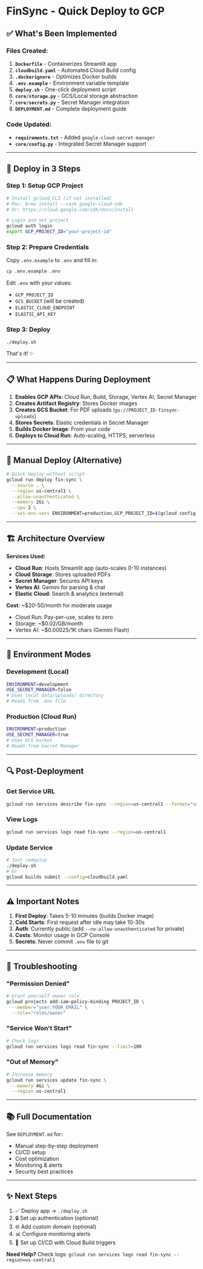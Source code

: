 # FinSync - Quick Deploy to GCP

## ✅ What's Been Implemented

### Files Created:
1. **`Dockerfile`** - Containerizes Streamlit app
2. **`cloudbuild.yaml`** - Automated Cloud Build config
3. **`.dockerignore`** - Optimizes Docker builds
4. **`.env.example`** - Environment variable template
5. **`deploy.sh`** - One-click deployment script
6. **`core/storage.py`** - GCS/Local storage abstraction
7. **`core/secrets.py`** - Secret Manager integration
8. **`DEPLOYMENT.md`** - Complete deployment guide

### Code Updated:
- **`requirements.txt`** - Added `google-cloud-secret-manager`
- **`core/config.py`** - Integrated Secret Manager support

---

## 🚀 Deploy in 3 Steps

### Step 1: Setup GCP Project
```bash
# Install gcloud CLI (if not installed)
# Mac: brew install --cask google-cloud-sdk
# Or: https://cloud.google.com/sdk/docs/install

# Login and set project
gcloud auth login
export GCP_PROJECT_ID="your-project-id"
```

### Step 2: Prepare Credentials
Copy `.env.example` to `.env` and fill in:
```bash
cp .env.example .env
```

Edit `.env` with your values:
- `GCP_PROJECT_ID`
- `GCS_BUCKET` (will be created)
- `ELASTIC_CLOUD_ENDPOINT`
- `ELASTIC_API_KEY`

### Step 3: Deploy
```bash
./deploy.sh
```

That's it! ✨

---

## 📋 What Happens During Deployment

1. **Enables GCP APIs**: Cloud Run, Build, Storage, Vertex AI, Secret Manager
2. **Creates Artifact Registry**: Stores Docker images
3. **Creates GCS Bucket**: For PDF uploads (`gs://PROJECT_ID-finsync-uploads`)
4. **Stores Secrets**: Elastic credentials in Secret Manager
5. **Builds Docker Image**: From your code
6. **Deploys to Cloud Run**: Auto-scaling, HTTPS, serverless

---

## 🔧 Manual Deploy (Alternative)

```bash
# Quick deploy without script
gcloud run deploy fin-sync \
  --source . \
  --region us-central1 \
  --allow-unauthenticated \
  --memory 2Gi \
  --cpu 2 \
  --set-env-vars ENVIRONMENT=production,GCP_PROJECT_ID=$(gcloud config get-value project)
```

---

## 🏗️ Architecture Overview

**Services Used:**
- **Cloud Run**: Hosts Streamlit app (auto-scales 0-10 instances)
- **Cloud Storage**: Stores uploaded PDFs
- **Secret Manager**: Secures API keys
- **Vertex AI**: Gemini for parsing & chat
- **Elastic Cloud**: Search & analytics (external)

**Cost**: ~$20-50/month for moderate usage
- Cloud Run: Pay-per-use, scales to zero
- Storage: ~$0.02/GB/month
- Vertex AI: ~$0.00025/1K chars (Gemini Flash)

---

## 📝 Environment Modes

### Development (Local)
```bash
ENVIRONMENT=development
USE_SECRET_MANAGER=false
# Uses local data/uploads/ directory
# Reads from .env file
```

### Production (Cloud Run)
```bash
ENVIRONMENT=production
USE_SECRET_MANAGER=true
# Uses GCS bucket
# Reads from Secret Manager
```

---

## 🔍 Post-Deployment

### Get Service URL
```bash
gcloud run services describe fin-sync --region=us-central1 --format="value(status.url)"
```

### View Logs
```bash
gcloud run services logs read fin-sync --region=us-central1
```

### Update Service
```bash
# Just redeploy
./deploy.sh
# Or
gcloud builds submit --config=cloudbuild.yaml
```

---

## ⚠️ Important Notes

1. **First Deploy**: Takes 5-10 minutes (builds Docker image)
2. **Cold Starts**: First request after idle may take 10-30s
3. **Auth**: Currently public (add `--no-allow-unauthenticated` for private)
4. **Costs**: Monitor usage in GCP Console
5. **Secrets**: Never commit `.env` file to git

---

## 🐛 Troubleshooting

### "Permission Denied"
```bash
# Grant yourself owner role
gcloud projects add-iam-policy-binding PROJECT_ID \
  --member="user:YOUR_EMAIL" \
  --role="roles/owner"
```

### "Service Won't Start"
```bash
# Check logs
gcloud run services logs read fin-sync --limit=100
```

### "Out of Memory"
```bash
# Increase memory
gcloud run services update fin-sync \
  --memory 4Gi \
  --region us-central1
```

---

## 📚 Full Documentation

See `DEPLOYMENT.md` for:
- Manual step-by-step deployment
- CI/CD setup
- Cost optimization
- Monitoring & alerts
- Security best practices

---

## ✨ Next Steps

1. ✅ Deploy app → `./deploy.sh`
2. 🔒 Set up authentication (optional)
3. 🌐 Add custom domain (optional)
4. 📊 Configure monitoring alerts
5. 🚀 Set up CI/CD with Cloud Build triggers

**Need Help?** Check logs: `gcloud run services logs read fin-sync --region=us-central1`

